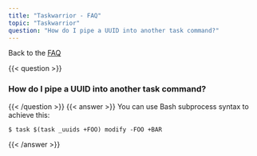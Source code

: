 ```yaml
---
title: "Taskwarrior - FAQ"
topic: "Taskwarrior"
question: "How do I pipe a UUID into another task command?"
---
```


Back to the [FAQ](/support/faq)

{{< question >}}
### How do I pipe a UUID into another task command?
{{< /question >}}
{{< answer >}}
You can use Bash subprocess syntax to achieve this:

```
$ task $(task _uuids +FOO) modify -FOO +BAR
```

{{< /answer >}}

